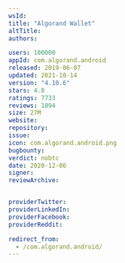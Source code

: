 ```yaml
---
wsId: 
title: "Algorand Wallet"
altTitle: 
authors:

users: 100000
appId: com.algorand.android
released: 2019-06-07
updated: 2021-10-14
version: "4.10.6"
stars: 4.8
ratings: 7733
reviews: 1894
size: 27M
website: 
repository: 
issue: 
icon: com.algorand.android.png
bugbounty: 
verdict: nobtc
date: 2020-12-06
signer: 
reviewArchive:


providerTwitter: 
providerLinkedIn: 
providerFacebook: 
providerReddit: 

redirect_from:
  - /com.algorand.android/
---
```



